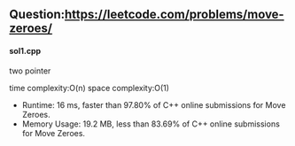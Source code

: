 ## Question:https://leetcode.com/problems/move-zeroes/

#### sol1.cpp
two pointer

time complexity:O(n)
space complexity:O(1)

* Runtime: 16 ms, faster than 97.80% of C++ online submissions for Move Zeroes.
* Memory Usage: 19.2 MB, less than 83.69% of C++ online submissions for Move Zeroes.
